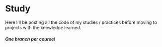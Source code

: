 # Study
Here I'll be posting all the code of my studies / practices before moving to projects with the knowledge learned.

##### One branch per course!
